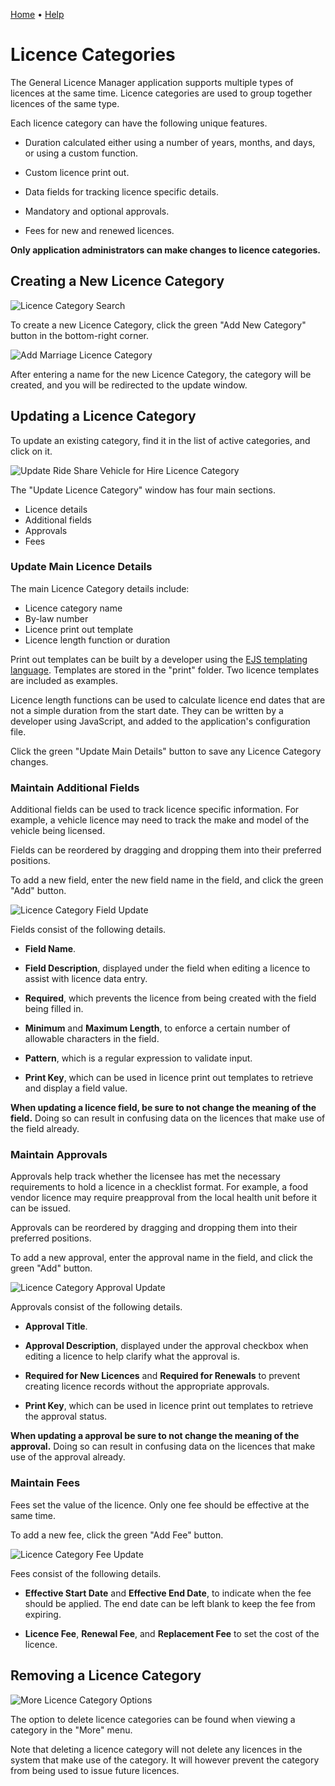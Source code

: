 [Home](https://cityssm.github.io/general-licence-manager/)
•
[Help](https://cityssm.github.io/general-licence-manager/docs/)

# Licence Categories

The General Licence Manager application supports multiple types of licences
at the same time.
Licence categories are used to group together licences of the same type.

Each licence category can have the following unique features.

-   Duration calculated either using a number of years, months, and days,
    or using a custom function.

-   Custom licence print out.

-   Data fields for tracking licence specific details.

-   Mandatory and optional approvals.

-   Fees for new and renewed licences.

**Only application administrators can make changes to licence categories.**

## Creating a New Licence Category

![Licence Category Search](images/category-search.png)

To create a new Licence Category, click the green "Add New Category" button
in the bottom-right corner.

![Add Marriage Licence Category](images/category-add.png)

After entering a name for the new Licence Category,
the category will be created, and you will be redirected to the update window.

## Updating a Licence Category

To update an existing category, find it in the list of active categories,
and click on it.

![Update Ride Share Vehicle for Hire Licence Category](images/category-edit.png)

The "Update Licence Category" window has four main sections.

-   Licence details
-   Additional fields
-   Approvals
-   Fees

### Update Main Licence Details

The main Licence Category details include:

-   Licence category name
-   By-law number
-   Licence print out template
-   Licence length function or duration

Print out templates can be built by a developer using the
[EJS templating language](https://ejs.co/).
Templates are stored in the "print" folder.
Two licence templates are included as examples.

Licence length functions can be used to calculate licence end dates
that are not a simple duration from the start date.  They can be written
by a developer using JavaScript, and added to the application's configuration file.

Click the green "Update Main Details" button to save any Licence Category changes.

### Maintain Additional Fields

Additional fields can be used to track licence specific information.
For example, a vehicle licence may need to track the make and model of the vehicle
being licensed.

Fields can be reordered by dragging and dropping them into their
preferred positions.

To add a new field, enter the new field name in the field,
and click the green "Add" button.

![Licence Category Field Update](images/field-edit.png)

Fields consist of the following details.

-   **Field Name**.

-   **Field Description**, displayed under the field
    when editing a licence to assist with licence data entry.

-   **Required**, which prevents the licence from being created
    with the field being filled in.

-   **Minimum** and **Maximum Length**, to enforce a certain number
    of allowable characters in the field.

-   **Pattern**, which is a regular expression to validate input.

-   **Print Key**, which can be used in licence print out templates
    to retrieve and display a field value.

**When updating a licence field,
be sure to not change the meaning of the field.**
Doing so can result in confusing data on the licences
that make use of the field already.

### Maintain Approvals

Approvals help track whether the licensee has met the necessary
requirements to hold a licence in a checklist format.
For example, a food vendor licence may require preapproval
from the local health unit before it can be issued.

Approvals can be reordered by dragging and dropping them
into their preferred positions.

To add a new approval, enter the approval name in the field,
and click the green "Add" button.

![Licence Category Approval Update](images/approval-edit.png)

Approvals consist of the following details.

-   **Approval Title**.

-   **Approval Description**, displayed under the approval checkbox
    when editing a licence to help clarify what the approval is.

-   **Required for New Licences** and **Required for Renewals**
    to prevent creating licence records without the appropriate approvals.

-   **Print Key**, which can be used in licence print out templates
    to retrieve the approval status.

**When updating a approval
be sure to not change the meaning of the approval.**
Doing so can result in confusing data on the licences
that make use of the approval already.

### Maintain Fees

Fees set the value of the licence.
Only one fee should be effective at the same time.

To add a new fee, click the green "Add Fee" button.

![Licence Category Fee Update](images/fee-edit.png)

Fees consist of the following details.

-   **Effective Start Date** and **Effective End Date**,
    to indicate when the fee should be applied.
    The end date can be left blank to keep the fee from expiring.

-   **Licence Fee**, **Renewal Fee**, and **Replacement Fee**
    to set the cost of the licence.

## Removing a Licence Category

![More Licence Category Options](images/category-delete.png)

The option to delete licence categories can be found when viewing a category in the "More" menu.

Note that deleting a licence category will not delete any licences in the system
that make use of the category.  It will however prevent the category from being used
to issue future licences.
